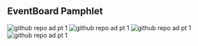 ## EventBoard Pamphlet
![github repo ad pt 1](https://i.imgur.com/lKqTshJ.png)
![github repo ad pt 1](https://i.imgur.com/zXIO6XB.png)
![github repo ad pt 1](https://i.imgur.com/Ko83JBQ.png)
![github repo ad pt 1](https://i.imgur.com/jcTu7rl.png)
